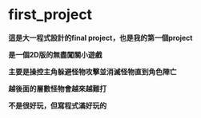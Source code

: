 # first_project
**這是大一程式設計的final project，也是我的第一個project**

**是一個2D版的無盡闖關小遊戲**

**主要是操控主角躲避怪物攻擊並消滅怪物直到角色陣亡**

**越後面的層數怪物會越來越難打**

**不是很好玩，但寫程式滿好玩的**
